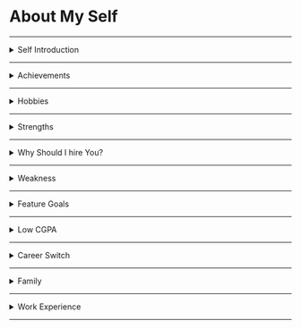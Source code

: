 # About My Self

---

<details>
<summary>Self Introduction</summary>

#### Self Introduction

First of all,

Thank you sir,  for given this opportunity to introduce my self,  

I'm Praveen Ande.

I am from Dr. B. R. Ambedkar Konaseema district in Andhra Pradesh state, currently I am in Hyderabad.  

I completed my B.Tech in the stream of **Mechanical Engineering** from *SRINIVASA INSTITUTE OF ENGINEERING & TECHNOLOGY* Amalapuram.

Work Experience:

After My Graduation, I worked at JAY ENGINEERING WORKS company in Chennai as a Quality Control Engineer & CNC Programmer.   

In this role, I handled CNC machines and Control the dimensions of machining parts by modifying the CNC programs.

I have a strong interest in learning programming languages, 
so I completed an Industry Ready Certification course in Full-stack Development from Nxtwave.   

During my full-stack training, I learned various technologies:


On the **frontend** side, I learned HTML, CSS, Bootstrap, JavaScript, and React.

On the **backend** side, I acquired knowledge in Node.js, Express.js, SQLite, and Python.

I also gained experience in using Git and GitHub for version control.


So I have hands-on experience on Mern stack technologies,


Projects:

during my fullstack training I have built many projects, like todoApp, wikipedia search Application, Instagram clone.

currently I am learning MongoDB database....

This is all about me.

If you want to know more about me, I am very happy to share with you.

Thank you sir.



</details>

---


<details>
<summary>Achievements</summary>

#### Achievements

One of my biggest achievements is completing a 100-days code challenge successfully. As part of that, I participated coding consistently every day for 100 days.

</details>

---

<details>
<summary>Hobbies</summary>

#### Hobbies

I am playing Chess.

I try to learn something new.
I follow many technology-related channels on youtube.
My Favorite channel is Akshay Saini.

</details>

---

<details>
<summary>Strengths</summary>

#### Strengths 

I have good Problem-solving skills.  
Instead of spending time worrying about the problem, I try to understand the root cause of the problem and then try to solve it.

In my previous company I solved many problems.

I am hard-working. I can work for long hours. For the last 12 months, I spent 6 to 7 hours learning every day.
I am friendly and can mingle with people easily. I can collaborate with people and be a good team player.


</details>

---

<details>
<summary>Why Should I hire You?</summary>

#### Hire 

with my strenghts, I think I can fulfill my responsibilities as a employee in your company.

</details>

---

<details>
<summary>Weakness</summary>

#### Weakness 

I get sad when my plans don't work. It takes some time for me to get back to normal.  

Spending more time paying too much attention to details.

</details>

---

<details>
<summary>Feature Goals</summary>

#### Feature Goals 

##### Short-term goal
I want to become an expert in my role at your company.

##### Long-term
I want to contribute to the company's growth.

</details>

---


<details>
<summary>Low CGPA</summary>

#### Low CGPA

I got 63% in my B.tech

</details>

---

<details>
<summary>Career Switch</summary>

#### Career Switch

There is scope for more growth in IT.
I want to do more challenging work.
There are more Job opportunities in IT.

I joined CCBP to learn tech skills. I improved my logical thinking & problem solving skills through Python. I got hands-on experience with various technologies like HTML, CSS, Javascript and React..etc

I really enjoyed learning these technologies and developing website and projects.  
That's why I think IT is the right field for me.

</details>

---

<details>
<summary>Family</summary>

#### Family

My father is a farmer.
My mother is a housewife.

I have two siblings, My both elder sisters are married.

</details>

---

<details>
<summary>Work Experience</summary>

#### Work Experience


Do you have any work Experience ?

I worked an Mechanical Industry nearly 2 1/2 years.

I did many projects in CCBP.
like static, responsive and Dynamic websites.

</details>

---





